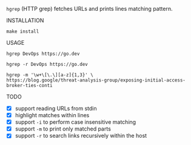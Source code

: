 `hgrep` (HTTP grep) fetches URLs and prints lines matching pattern.

INSTALLATION

```
make install
```

USAGE

```
hgrep DevOps https://go.dev

hgrep -r DevOps https://go.dev

hgrep -m '\w+\[\.\][a-z]{1,3}' \
https://blog.google/threat-analysis-group/exposing-initial-access-broker-ties-conti
```

TODO

* [x] support reading URLs from stdin
* [x] highlight matches within lines
* [x] support `-i` to perform case insensitive matching
* [x] support `-m` to print only matched parts
* [x] support `-r` to search links recursively within the host
